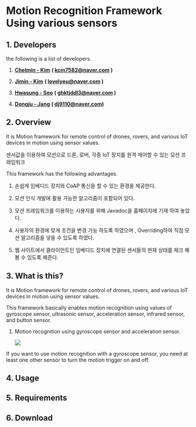 # Motion Recognition Framework Using various sensors

## 1. **Developers**

the following is a list of developers.

1. [**Chelmin - Kim**](https://github.com/cheolmin-Kim)  **\( kcm7582@naver.com \)**

2. [**Jimin - Kim**](https://github.com/SmileJM)  **\( lovelyeu@naver.com \)**

3. [**Hwasung - Seo**](https://github.com/Marsseo)  **\( ghktjddl3@naver.com \)**

4. [**Dongju - Jang**](https://github.com/Jdongju)  **\( dj9110@naver.com\)**

## 2. Overview

It is Motion framework for remote control of drones, rovers, and various IoT devices in motion using sensor values.

센서값을 이용하여 모션으로 드론, 로버, 각종 IoT 장치를 원격 제어할 수 있는 모션 프레임워크

This framework has the following advantages.

1. 손쉽게 임베디드 장치와 CoAP 통신을 할 수 있는 환경을 제공한다.

2. 모션 인식 개발에 활용 가능한 알고리즘이 포함되어 있다.

3. 모션 프레임워크를 이용하는 사용자를 위해 Javadoc을 홈페이지에 기재 하여 놓았다.

4. 사용자의 환경에 맞게 조건을 변경 가능 하도록 하였으며 , Overriding하여 직접 모션 알고리즘을 넣을 수 있도록 하였다.

5. 웹 사이트에서 클라이언트인 임베디드 장치에 연결된 센서들의 현재 상태를 체크 해볼 수 있도록 해준다.

## 3. What is this?

It is Motion framework for remote control of drones, rovers, and various IoT devices in motion using sensor values.

This framework basically enables motion recognition using values of gyroscope sensor, ultrasonic sensor, acceleration sensor, infrared sensor, and button sensor.

1. Motion recognition using gyroscope sensor and acceleration sensor.

   ![](http://cfile7.uf.tistory.com/image/2445F4395733FF872C8DD9)

If you want to use motion recognition with a gyroscope sensor, you need at least one other sensor to turn the motion trigger on and off.

## 4. Usage

## 5. Requirements

## 6. Download



